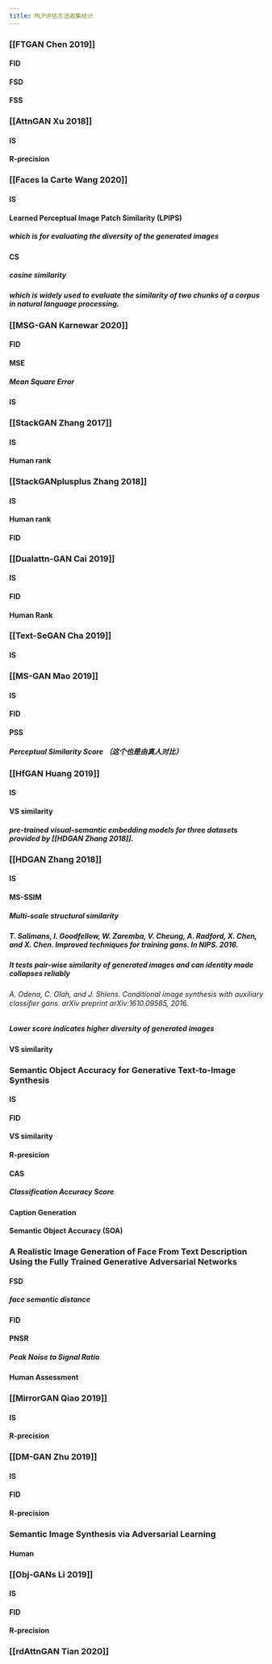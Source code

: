 ```yaml
---
title: MLP评估方法收集统计
---
```


### [[FTGAN Chen 2019]]
#### FID
#### FSD
#### FSS
### [[AttnGAN Xu 2018]]
#### IS
#### R-precision
### [[Faces la Carte Wang 2020]]
#### IS
#### Learned Perceptual Image Patch Similarity (LPIPS)
##### which is for evaluating the diversity of the generated images
#### CS
##### cosine similarity
##### which is widely used to evaluate the similarity of two chunks of a corpus in natural language processing.
### [[MSG-GAN Karnewar 2020]]
#### FID
#### MSE
##### Mean Square Error
#### IS
### [[StackGAN Zhang 2017]]
#### IS
#### Human rank
### [[StackGANplusplus Zhang 2018]]
#### IS
#### Human rank
#### FID
### [[Dualattn-GAN Cai 2019]]
#### IS
#### FID
#### Human Rank
### [[Text-SeGAN Cha 2019]]
#### IS
### [[MS-GAN Mao 2019]]
#### IS
#### FID
#### PSS
##### Perceptual Similarity Score （这个也是由真人对比）
### [[HfGAN Huang 2019]]
#### IS
#### VS similarity
##### pre-trained visual-semantic embedding models for three datasets provided by [[HDGAN Zhang 2018]].
### [[HDGAN Zhang 2018]]
#### IS
#### MS-SSIM
##### Multi-scale structural similarity
##### T. Salimans, I. Goodfellow, W. Zaremba, V. Cheung, A. Radford, X. Chen, and X. Chen. Improved techniques for training gans. In NIPS. 2016.
##### It tests pair-wise similarity of generated images and can identity mode collapses reliably
###### A. Odena, C. Olah, and J. Shlens. Conditional image synthesis with auxiliary classiﬁer gans. arXiv preprint arXiv:1610.09585, 2016.
##### Lower score indicates higher diversity of generated images
#### VS similarity
### Semantic Object Accuracy for Generative Text-to-Image Synthesis
#### IS
#### FID
#### VS similarity
#### R-presicion
#### CAS
##### Classification Accuracy Score
#### Caption Generation
#### Semantic Object Accuracy (SOA)
### A Realistic Image Generation of Face From Text Description Using the Fully Trained Generative Adversarial Networks
#### FSD
##### face semantic distance
#### FID
#### PNSR
##### Peak Noise to Signal Ratio
#### Human Assessment
### [[MirrorGAN Qiao 2019]]
#### IS
#### R-precision
### [[DM-GAN Zhu 2019]]
#### IS
#### FID
#### R-precision
### Semantic Image Synthesis via Adversarial Learning
#### Human
### [[Obj-GANs Li 2019]]
#### IS
#### FID
#### R-precision
### [[rdAttnGAN Tian 2020]]